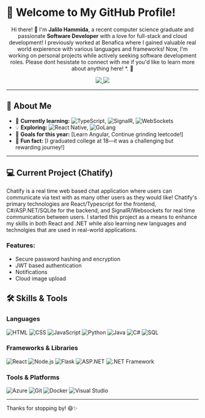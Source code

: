 
# 👋 Welcome to My GitHub Profile!

<p align="center">
  Hi there! 👋 I'm <strong>Jalilo Hammida</strong>, a recent computer science graduate and passionate <strong>Software Developer</strong> with a love for full-stack and cloud development! 
  I previously worked at Benafica where I gained valuable real world expierence with various languages and frameworks! Now, I'm working on personal projects while actively seeking software development roles. 
  Please dont hesistate to connect with me if you'd like to learn more about anything here!  *. 🚀
</p>

<div align="center">
  <a href="https://www.linkedin.com/in/abdou-aljalil-h-088657212">
    <img src="https://img.shields.io/badge/-LinkedIn-0077B5?logo=linkedin&logoColor=white&style=flat" />
  </a>
  <a href="mailto:jhammida@gmail.com">
    <img src="https://img.shields.io/badge/-Email-D14836?logo=gmail&logoColor=white&style=flat" />
  </a>
</div>


---

## 🌟 About Me

- 🌱 **Currently learning:** ![TypeScript](https://img.shields.io/badge/-TypeScript-3178C6?logo=typescript&logoColor=white&style=flat), ![SignalR](https://img.shields.io/badge/-SignalR-512BD4?logo=.net&logoColor=white&style=flat), ![WebSockets](https://img.shields.io/badge/-WebSockets-010101?logo=web&logoColor=white&style=flat)  
- 💡 **Exploring:** ![React Native](https://img.shields.io/badge/-React%20Native-61DAFB?logo=react&logoColor=black&style=flat), ![GoLang](https://img.shields.io/badge/-Go-00ADD8?logo=go&logoColor=white&style=flat)  
- 🎯 **Goals for this year:** [Learn Angular, Continue grinding leetcode!]  
- 🧩 **Fun fact:** [I graduated college at 18—it was a challenging but rewarding journey!]  

---
## 💻 Current Project (Chatify)
Chatify is a real time web based chat application where users can communicate via text with as many other users as they would like! Chatify's primary technologies are React/Typescript for the frontend, C#/ASP.NET/SQLite for the backend, and SignalR/Websockets for real time communication between users. I started this project as a means to enhance my skills in both React and .NET while also learning new languages and technolgies that are used in real-world applications.

### Features:
- Secure password hashing and encryption
- JWT based authentication
- Notifications
- Cloud image upload

## 🛠️ Skills & Tools

### Languages
![HTML](https://img.shields.io/badge/-HTML5-E34F26?logo=html5&logoColor=white&style=flat)
![CSS](https://img.shields.io/badge/-CSS3-1572B6?logo=css3&logoColor=white&style=flat)
![JavaScript](https://img.shields.io/badge/-JavaScript-F7DF1E?logo=javascript&logoColor=black&style=flat) 
![Python](https://img.shields.io/badge/-Python-3776AB?logo=python&logoColor=white&style=flat)
![Java](https://img.shields.io/badge/-Java-007396?logo=java&logoColor=white&style=flat)
![C#](https://img.shields.io/badge/-C%23-239120?logo=csharp&logoColor=white&style=flat)
![SQL](https://img.shields.io/badge/-SQL-CC2927?logo=microsoftsqlserver&logoColor=white&style=flat)

### Frameworks & Libraries
![React](https://img.shields.io/badge/-React-61DAFB?logo=react&logoColor=black&style=flat)
![Node.js](https://img.shields.io/badge/-Node.js-339933?logo=nodedotjs&logoColor=white&style=flat)
![Flask](https://img.shields.io/badge/-Flask-000000?logo=flask&logoColor=white&style=flat)
![ASP.NET](https://img.shields.io/badge/-ASP.NET-512BD4?logo=dotnet&logoColor=white&style=flat)
![.NET Framework](https://img.shields.io/badge/-.NET%20Framework-512BD4?logo=dotnet&logoColor=white&style=flat)

### Tools & Platforms
![Azure](https://img.shields.io/badge/-Microsoft%20Azure-0078D4?logo=microsoftazure&logoColor=white&style=flat)
![Git](https://img.shields.io/badge/-Git-F05032?logo=git&logoColor=white&style=flat)
![Docker](https://img.shields.io/badge/-Docker-2496ED?logo=docker&logoColor=white&style=flat)
![Visual Studio](https://img.shields.io/badge/-Visual%20Studio-5C2D91?logo=visualstudio&logoColor=white&style=flat)

---

Thanks for stopping by! 😄✨  
